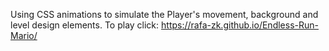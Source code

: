 Using CSS animations to simulate the Player's movement, background and level design elements. To play click: https://rafa-zk.github.io/Endless-Run-Mario/
